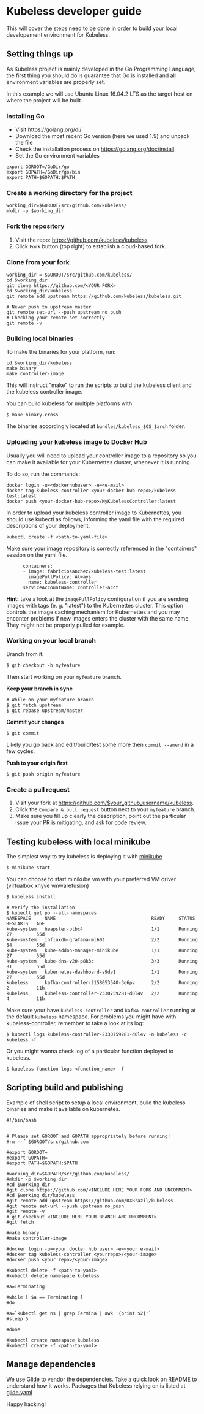 # Kubeless developer guide

This will cover the steps need to be done in order to build your local
developement environment for Kubeless.

## Setting things up

As Kubeless project is mainly developed in the Go Programming Language, the
first thing you should do is guarantee that Go is installed and all environment
variables are properly set.

In this example we will use Ubuntu Linux 16.04.2 LTS as the target host on
where the project will be built.

### Installing Go

* Visit https://golang.org/dl/
* Download the most recent Go version (here we used 1.9) and unpack the file
* Check the installation process on https://golang.org/doc/install
* Set the Go environment variables

````
export GOROOT=/GoDir/go
export GOPATH=/GoDir/go/bin
export PATH=$GOPATH:$PATH
````

### Create a working directory for the project

````
working_dir=$GOROOT/src/github.com/kubeless/
mkdir -p $working_dir
````

### Fork the repository

1. Visit the repo: https://github.com/kubeless/kubeless
2. Click `Fork` button (top right) to establish a cloud-based fork.

### Clone from your fork

```
working_dir = $GOROOT/src/github.com/kubeless/
cd $working_dir
git clone https://github.com/<YOUR FORK>
cd $working_dir/kubeless
git remote add upstream https://github.com/kubeless/kubeless.git

# Never push to upstream master
git remote set-url --push upstream no_push
# Checking your remote set correctly
git remote -v
```

### Building local binaries

To make the binaries for your platform, run:

```
cd $working_dir/kubeless
make binary
make controller-image
```

This will instruct "make" to run the scripts to build the kubeless client and
the kubeless controller image.

You can build kubeless for multiple platforms with:

```
$ make binary-cross
```

The binaries accordingly located at `bundles/kubeless_$OS_$arch` folder.

### Uploading your kubeless image to Docker Hub

Usually you will need to upload your controller image to a repository so you
can make it available for your Kubernettes cluster, whenever it is running.

To do so, run the commands:

````
docker login -u=<dockerhubuser> -e=<e-mail>
docker tag kubeless-controller <your-docker-hub-repo>/kubeless-test:latest
docker push <your-docker-hub-repo>/MyKubelessController:latest
````
In order to upload your kubeless controller image to Kubernettes, you should
use kubectl as follows, informing the yaml file with the required descriptions
of your deployment.

````
kubectl create -f <path-to-yaml-file>
````
Make sure your image repository is correctly referenced in the "containers"
session on the yaml file.

```
      containers:
      - image: fabriciosanchez/kubeless-test:latest
        imagePullPolicy: Always
        name: kubeless-controller
      serviceAccountName: controller-acct
```

**Hint:** take a look at the `imagePullPolicy` configuration if you are sending
images with tags (e. g. "latest") to the Kubernettes cluster. This option
controls the image caching mechanism for Kubernettes and you may enconter
problems if new images enters the cluster with the same name. They might not be
properly pulled for example.

### Working on your local branch

Branch from it:

```
$ git checkout -b myfeature
```

Then start working on your `myfeature` branch.

**Keep your branch in sync**

```
# While on your myfeature branch
$ git fetch upstream
$ git rebase upstream/master
```

**Commit your changes**

```
$ git commit
```

Likely you go back and edit/build/test some more then `commit --amend` in a few cycles.

**Push to your origin first**

```
$ git push origin myfeature
```

### Create a pull request

1. Visit your fork at https://github.com/$your_github_username/kubeless.
2. Click the `Compare & pull request` button next to your `myfeature` branch.
3. Make sure you fill up clearly the description, point out the particular
   issue your PR is mitigating, and ask for code review.

## Testing kubeless with local minikube

The simplest way to try kubeless is deploying it with
[minikube](https://github.com/kubernetes/minikube)

```
$ minikube start
```

You can choose to start minikube vm with your preferred VM driver (virtualbox
xhyve vmwarefusion)

```
$ kubeless install

# Verify the installation
$ kubectl get po --all-namespaces
NAMESPACE     NAME                                   READY     STATUS    RESTARTS   AGE
kube-system   heapster-ptbc4                         1/1       Running   27         55d
kube-system   influxdb-grafana-ml60t                 2/2       Running   54         55d
kube-system   kube-addon-manager-minikube            1/1       Running   27         55d
kube-system   kube-dns-v20-p8k3c                     3/3       Running   81         55d
kube-system   kubernetes-dashboard-s9dv1             1/1       Running   27         55d
kubeless      kafka-controller-2158053540-3q6pv      2/2       Running   2          11h
kubeless      kubeless-controller-2330759281-d0l4v   2/2       Running   4          11h
```

Make sure your have `kubeless-controller` and `kafka-controller` running at the
default `kubeless` namespace. For problems you might have with
kubeless-controller, remember to take a look at its log:

```
$ kubectl logs kubeless-controller-2330759281-d0l4v -n kubeless -c kubeless -f
```

Or you might wanna check log of a particular function deployed to kubeless.

```
$ kubeless function logs <function_name> -f
```

## Scripting build and publishing

Example of shell script to setup a local environment, build the kubeless
binaries and make it available on kubernetes.

```
#!/bin/bash


# Please set GOROOT and GOPATH appropriately before running!
#rm -rf $GOROOT/src/github.com

#export GOROOT=
#export GOPATH=
#export PATH=$GOPATH:$PATH

#working_dir=$GOPATH/src/github.com/kubeless/
#mkdir -p $working_dir
#cd $working_dir
#git clone https://github.com/<INCLUDE HERE YOUR FORK AND UNCOMMENT>
#cd $working_dir/kubeless
#git remote add upstream https://github.com/DXBrazil/kubeless
#git remote set-url --push upstream no_push
#git remote -v
# git checkout <INCLUDE HERE YOUR BRANCH AND UNCOMMENT>
#git fetch

#make binary
#make controller-image

#docker login -u=<your docker hub user> -e=<your e-mail>
#docker tag kubeless-controller <yourrepo>/<your-image>
#docker push <your repo>/<your-image>

#kubectl delete -f <path-to-yaml>
#kubectl delete namespace kubeless

#a=Terminating

#while [ $a == Terminating ]
#do

#a=`kubectl get ns | grep Termina | awk '{print $2}'`
#sleep 5

#done

#kubectl create namespace kubeless
#kubectl create -f <path-to-yaml>
```
## Manage dependencies

We use [Glide](https://github.com/Masterminds/glide) to vendor the
dependencies. Take a quick look on README to understand how it works. Packages
that Kubeless relying on is listed at
[glide.yaml](https://github.com/kubeless/kubeless/blob/master/glide.yaml)

Happy hacking!
